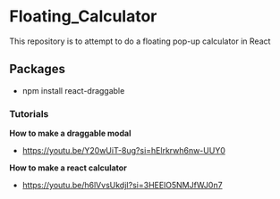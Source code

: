 # Floating_Calculator
This repository is to attempt to do a floating pop-up calculator in React

## Packages 
- npm install react-draggable


### Tutorials 
**How to make a draggable modal**
- https://youtu.be/Y20wUiT-8ug?si=hElrkrwh6nw-UUY0

**How to make a react calculator**
- https://youtu.be/h6lVvsUkdjI?si=3HEElO5NMJfWJ0n7
